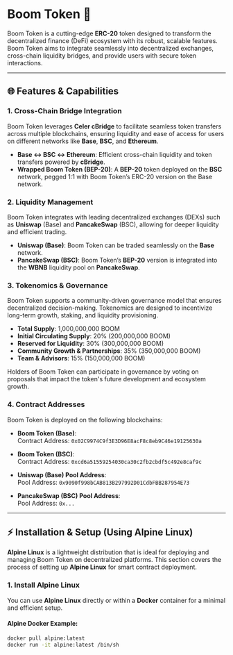 # Boom Token 🚀

Boom Token is a cutting-edge **ERC-20** token designed to transform the decentralized finance (DeFi) ecosystem with its robust, scalable features. Boom Token aims to integrate seamlessly into decentralized exchanges, cross-chain liquidity bridges, and provide users with secure token interactions.

---

## 🌐 Features & Capabilities

### 1. **Cross-Chain Bridge Integration**
Boom Token leverages **Celer cBridge** to facilitate seamless token transfers across multiple blockchains, ensuring liquidity and ease of access for users on different networks like **Base**, **BSC**, and **Ethereum**.

- **Base ↔ BSC ↔ Ethereum**: Efficient cross-chain liquidity and token transfers powered by **cBridge**.
- **Wrapped Boom Token (BEP-20)**: A **BEP-20** token deployed on the **BSC** network, pegged 1:1 with Boom Token’s ERC-20 version on the Base network.

### 2. **Liquidity Management**
Boom Token integrates with leading decentralized exchanges (DEXs) such as **Uniswap** (Base) and **PancakeSwap** (BSC), allowing for deeper liquidity and efficient trading.

- **Uniswap (Base)**: Boom Token can be traded seamlessly on the **Base** network.
- **PancakeSwap (BSC)**: Boom Token’s **BEP-20** version is integrated into the **WBNB** liquidity pool on **PancakeSwap**.

### 3. **Tokenomics & Governance**
Boom Token supports a community-driven governance model that ensures decentralized decision-making. Tokenomics are designed to incentivize long-term growth, staking, and liquidity provisioning.

- **Total Supply**: 1,000,000,000 BOOM
- **Initial Circulating Supply**: 20% (200,000,000 BOOM)
- **Reserved for Liquidity**: 30% (300,000,000 BOOM)
- **Community Growth & Partnerships**: 35% (350,000,000 BOOM)
- **Team & Advisors**: 15% (150,000,000 BOOM)

Holders of Boom Token can participate in governance by voting on proposals that impact the token's future development and ecosystem growth.

### 4. **Contract Addresses**
Boom Token is deployed on the following blockchains:

- **Boom Token (Base)**:  
  Contract Address: `0x02C9974C9f3E3D96E8acF8c8eb9C46e19125630a`

- **Boom Token (BSC)**:  
  Contract Address: `0xcd6a51559254030ca30c2fb2cbdf5c492e8caf9c`

- **Uniswap (Base) Pool Address**:  
  Pool Address: `0x9090f998bCAB813B297992D01CdbFBB287954E73`

- **PancakeSwap (BSC) Pool Address**:  
  Pool Address: `0x...`

---

## ⚡ Installation & Setup (Using Alpine Linux)

**Alpine Linux** is a lightweight distribution that is ideal for deploying and managing Boom Token on decentralized platforms. This section covers the process of setting up **Alpine Linux** for smart contract deployment.

### 1. Install Alpine Linux

You can use **Alpine Linux** directly or within a **Docker** container for a minimal and efficient setup.

#### Alpine Docker Example:

```bash
docker pull alpine:latest
docker run -it alpine:latest /bin/sh
